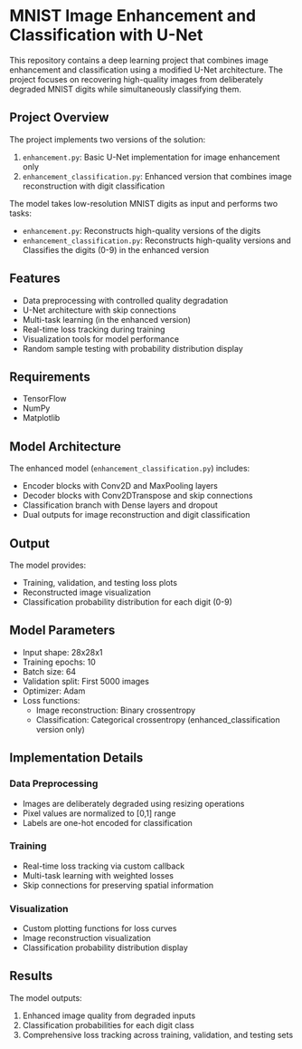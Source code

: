 # MNIST Image Enhancement and Classification with U-Net

This repository contains a deep learning project that combines image enhancement and classification using a modified U-Net architecture. The project focuses on recovering high-quality images from deliberately degraded MNIST digits while simultaneously classifying them.

## Project Overview

The project implements two versions of the solution:
1. `enhancement.py`: Basic U-Net implementation for image enhancement only
2. `enhancement_classification.py`: Enhanced version that combines image reconstruction with digit classification

The model takes low-resolution MNIST digits as input and performs two tasks:
- `enhancement.py`: Reconstructs high-quality versions of the digits
- `enhancement_classification.py`: Reconstructs high-quality versions and Classifies the digits (0-9) in the enhanced version

## Features

- Data preprocessing with controlled quality degradation
- U-Net architecture with skip connections
- Multi-task learning (in the enhanced version)
- Real-time loss tracking during training
- Visualization tools for model performance
- Random sample testing with probability distribution display

## Requirements

- TensorFlow
- NumPy
- Matplotlib

## Model Architecture

The enhanced model (`enhancement_classification.py`) includes:

- Encoder blocks with Conv2D and MaxPooling layers
- Decoder blocks with Conv2DTranspose and skip connections
- Classification branch with Dense layers and dropout
- Dual outputs for image reconstruction and digit classification

## Output

The model provides:
- Training, validation, and testing loss plots
- Reconstructed image visualization
- Classification probability distribution for each digit (0-9)

## Model Parameters

- Input shape: 28x28x1
- Training epochs: 10
- Batch size: 64
- Validation split: First 5000 images
- Optimizer: Adam
- Loss functions: 
  - Image reconstruction: Binary crossentropy
  - Classification: Categorical crossentropy (enhanced_classification version only)

## Implementation Details

### Data Preprocessing
- Images are deliberately degraded using resizing operations
- Pixel values are normalized to [0,1] range
- Labels are one-hot encoded for classification

### Training
- Real-time loss tracking via custom callback
- Multi-task learning with weighted losses
- Skip connections for preserving spatial information

### Visualization
- Custom plotting functions for loss curves
- Image reconstruction visualization
- Classification probability distribution display

## Results

The model outputs:
1. Enhanced image quality from degraded inputs
2. Classification probabilities for each digit class
3. Comprehensive loss tracking across training, validation, and testing sets
